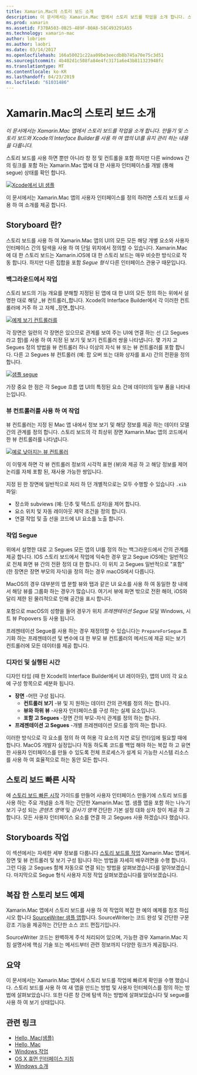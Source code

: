```yaml
---
title: Xamarin.Mac의 스토리 보드 소개
description: 이 문서에서는 Xamarin.Mac 앱에서 스토리 보드를 작업을 소개 합니다. 스토리보드와 Xcode의 Interface Builder를 사용하여 앱의 UI를 만들고 유지 관리하는 내용을 다룹니다.
ms.prod: xamarin
ms.assetid: F37BA503-0B25-489F-80A8-58C493291A55
ms.technology: xamarin-mac
author: lobrien
ms.author: laobri
ms.date: 03/14/2017
ms.openlocfilehash: 166a50021c22aa09be3eecdb8b745a70e75c3d51
ms.sourcegitcommit: 4b402d1c508fa84e4fc3171a6e43b811323948fc
ms.translationtype: MT
ms.contentlocale: ko-KR
ms.lasthandoff: 04/23/2019
ms.locfileid: "61031486"
---
```

# <a name="introduction-to-storyboards-in-xamarinmac"></a>Xamarin.Mac의 스토리 보드 소개

_이 문서에서는 Xamarin.Mac 앱에서 스토리 보드를 작업을 소개 합니다. 만들기 및 스토리 보드와 Xcode의 Interface Builder를 사용 하 여 앱의 UI를 유지 관리 하는 내용을 다룹니다._

스토리 보드를 사용 하면 뿐만 아니라 창 정 및 컨트롤을 포함 하지만 다른 windows 간의 링크를 포함 하는 Xamarin.Mac 앱에 대 한 사용자 인터페이스를 개발 (통해 segue) 상태를 확인 합니다.

[![](images/intro01.png "Xcode에서 UI 샘플")](images/intro01.png#lightbox)

이 문서에서는 Xamarin.Mac 앱의 사용자 인터페이스를 정의 하려면 스토리 보드를 사용 하 여 소개를 제공 합니다.

<a name="What-are-Storyboards" />

## <a name="what-are-storyboards"></a>Storyboard 란?

스토리 보드를 사용 하 여 Xamarin.Mac 앱의 UI의 모든 모든 해당 개별 요소와 사용자 인터페이스 간의 탐색을 사용 하 여 단일 위치에서 정의할 수 있습니다. Xamarin.Mac에 대 한 스토리 보드는 Xamarin.iOS에 대 한 스토리 보드는 매우 비슷한 방식으로 작동 합니다. 하지만 다른 집합을 포함 _Segue 형식_ 다른 인터페이스 관용구 때문입니다.

<a name="Working-with-Scenes" />

### <a name="working-with-scenes"></a>백그라운드에서 작업

스토리 보드의 기능 개요를 분해할 지정된 된 앱에 대 한 UI의 모든 정의 하는 위에서 설명한 대로 해당 _뷰 컨트롤러_합니다. Xcode의 Interface Builder에서 각 이러한 컨트롤러에 거주 하 고 자체 _장면_합니다.

[![](images/intro02.png "예제 보기 컨트롤러를")](images/intro02.png#lightbox)

각 장면은 일련의 각 장면은 있으므로 관계를 보여 주는 UI에 연결 하는 선 (고 Segues 라고 함)를 사용 하 여 지정 된 보기 및 보기 컨트롤러 쌍을 나타냅니다. 몇 가지 고 Segues 정의 방법을 뷰 컨트롤러 하나 이상의 자식 뷰 또는 뷰 컨트롤러를 포함 합니다. 다른 고 Segues 뷰 컨트롤러 (예: 팝 오버 또는 대화 상자를 표시) 간의 전환을 정의 합니다. 

[![](images/intro03.png "샘플 segue")](images/intro03.png#lightbox)

가장 중요 한 점은 각 Segue 흐름 앱 UI의 특정된 요소 간에 데이터의 일부 폼을 나타내는입니다.

<a name="Working-with-View-Controllers" />

### <a name="working-with-view-controllers"></a>뷰 컨트롤러를 사용 하 여 작업

뷰 컨트롤러는 지정 된 Mac 앱 내에서 정보 보기 및 해당 정보를 제공 하는 데이터 모델 간의 관계를 정의 합니다. 스토리 보드의 각 최상위 장면 Xamarin.Mac 앱의 코드에서 한 뷰 컨트롤러를 나타냅니다.

[![](images/intro04.png "예로 낮아지는 뷰 컨트롤러")](images/intro04.png#lightbox)

이 이렇게 하면 각 뷰 컨트롤러 정보의 시각적 표현 (뷰)와 제공 하 고 해당 정보를 제어 논리를 자체 포함 된, 재사용 가능한 쌍입니다.

지정 된 한 장면에 일반적으로 처리 하 던 개별적으로는 모두 수행할 수 있습니다 `.xib` 파일: 

 - 장소와 subviews (예: 단추 및 텍스트 상자)을 제어 합니다.
 - 요소 위치 및 자동 레이아웃 제약 조건을 정의 합니다.
 - 연결 작업 및 출 선을 코드에 UI 요소를 노출 합니다.

<a name="Working-with-Segues" />

### <a name="working-with-segues"></a>작업 Segue

위에서 설명한 대로 고 Segues 모든 앱의 UI를 정의 하는 백그라운드에서 간의 관계를 제공 합니다. IOS 스토리 보드에서 작업에 익숙한 경우 알고 Segue iOS에는 일반적으로 전체 화면 뷰 간의 전환 정의 대 한 합니다. 이 위치 고 Segues 일반적으로 "포함" (한 장면은 장면 부모의 자식)을 정의 하는 경우 macOS에서 다릅니다.

MacOS의 경우 대부분의 앱 분할 뷰와 탭과 같은 UI 요소를 사용 하 여 동일한 창 내에서 해당 뷰를 그룹화 하는 경우가 많습니다. 여기서 뷰에 화면 밖으로 전환 해야, iOS와 달리 제한 된 물리적으로 인해 공간을 표시 합니다.

포함으로 macOS의 성향을 들어 경우가 위치 _프레젠테이션 Segue_ 모달 Windows, 시트 뷰 Popovers 등 사용 됩니다.

프레젠테이션 Segue를 사용 하는 경우 재정의할 수 있습니다는 `PrepareForSegue` 초기화 하는 프레젠테이션 및 변수에 대 한 부모 뷰 컨트롤러의 메서드에 제공 되는 보기 컨트롤러에 모든 데이터를 제공 합니다.

<a name="Design-and-Run-Times" />

### <a name="design-and-run-times"></a>디자인 및 실행된 시간

디자인 타임 (때 한 Xcode의 Interface Builder에서 UI 레이아웃), 앱의 UI의 각 요소에 구성 항목으로 세분화 됩니다.

- **장면** -어떤 구성 됩니다.
    - **컨트롤러 보기** -뷰 및 지 원하는 데이터 간의 관계를 정의 하는 합니다.
    - **뷰와 하위 뷰** -사용자 인터페이스를 구성 하는 실제 요소입니다.
    - **포함 고 Segues** -장면 간의 부모-자식 관계를 정의 하는 합니다.
- **프레젠테이션 고 Segues** -개별 프레젠테이션 모드를 정의 하는 합니다. 

이러한 방식으로 각 요소를 정의 하 여 허용 각 요소의 지연 로딩 런타임에 필요할 때에 합니다. MacOS 개발자 실정입니다 작동 하도록 코드를 백업 해야 하는 복잡 하 고 유연한 사용자 인터페이스를 만들 수 있도록 전체 프로세스가 설계 되 가능한 시스템 리소스를 사용 하 여 효율적으로 하는 동안 모든 합니다.

<a name="Storyboard-Quick-Start" />

## <a name="storyboard-quick-start"></a>스토리 보드 빠른 시작

에 [스토리 보드 빠른 시작](~/mac/platform/storyboards/quickstart.md) 가이드를 만들어 사용자 인터페이스 만들기에 스토리 보드를 사용 하는 주요 개념을 소개 하는 간단한 Xamarin.Mac 앱. 샘플 앱을 포함 하는 나누기 보기 구성 되는 _콘텐츠 영역_ 및 _검사기 영역_ 간단한 기본 설정 대화 상자 창이 제공 하 고 합니다. 모든 사용자 인터페이스 요소를 연결 하 고 Segues 사용 하겠습니다 했습니다.

<a name="Working-with-Storyboards" />

## <a name="working-with-storyboards"></a>Storyboards 작업

이 섹션에서는 자세한 세부 정보를 다룹니다 [스토리 보드를 작업](~/mac/platform/storyboards/indepth.md) Xamarin.Mac 앱에서. 장면 및 뷰 컨트롤러 및 보기 구성 됩니다 하는 방법을 자세히 배우려면을 수행 합니다. 그런 다음 고 Segues 함께 자동으로 연결 되는 방법을 살펴보겠습니다를 알아보겠습니다. 마지막으로 Segue 형식 사용자 지정 작업 살펴보겠습니다를 알아보겠습니다. 

<a name="Complex-Storyboard-Example" />

## <a name="complex-storyboard-example"></a>복잡 한 스토리 보드 예제

Xamarin.Mac 앱에서 스토리 보드를 사용 하 여 작업의 복잡 한 예의 예제를 참조 하십시오 합니다 [SourceWriter 샘플 앱](https://developer.xamarin.com/samples/mac/SourceWriter/)합니다. SourceWriter는 코드 완성 및 간단한 구문 강조 기능을 제공하는 간단한 소스 코드 편집기입니다.

SourceWriter 코드는 완벽하게 주석 처리되어 있으며, 가능한 경우 Xamarin.Mac 지침 설명서에 핵심 기술 또는 메서드부터 관련 정보까지 다양한 링크가 제공됩니다.

<a name="Summary" />

## <a name="summary"></a>요약

이 문서에서는 Xamarin.Mac 앱에서 스토리 보드를 작업에 빠르게 확인을 수행 했습니다. 스토리 보드를 사용 하 여 새 앱을 만드는 방법 및 사용자 인터페이스를 정의 하는 방법에 살펴보았습니다. 또한 다른 창 간에 탐색 하는 방법에 살펴보았습니다 및 segue를 사용 하 여 보기 상태입니다.


## <a name="related-links"></a>관련 링크

- [Hello, Mac(샘플)](https://developer.xamarin.com/samples/mac/Hello_Mac/)
- [Hello, Mac](~/mac/get-started/hello-mac.md)
- [Windows 작업](~/mac/user-interface/window.md)
- [OS X 휴먼 인터페이스 지침](https://developer.apple.com/library/mac/documentation/UserExperience/Conceptual/OSXHIGuidelines/)
- [Windows 소개](https://developer.apple.com/library/mac/documentation/Cocoa/Conceptual/WinPanel/Introduction.html#//apple_ref/doc/uid/10000031-SW1)
